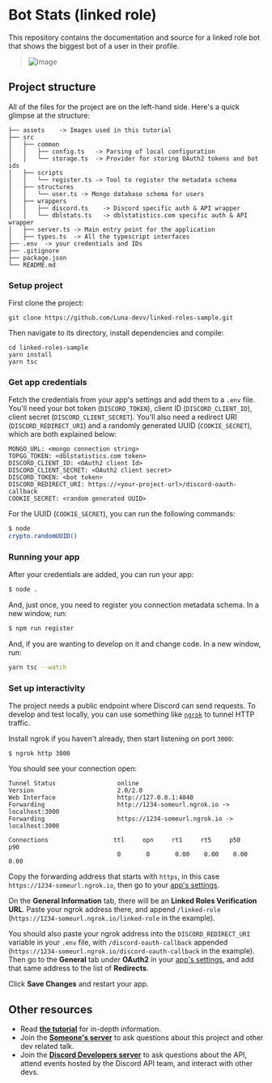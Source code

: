 # Bot Stats (linked role)

This repository contains the documentation and source for a linked role bot that shows the biggest bot of a user in their profile.
> ![image](https://user-images.githubusercontent.com/71079641/224494178-c316fb5a-efd8-42ef-bb1a-f60405246651.png)

## Project structure
All of the files for the project are on the left-hand side. Here's a quick glimpse at the structure:

```
├── assets    -> Images used in this tutorial
├── src
│   ├── common
│   │   ├── config.ts   -> Parsing of local configuration
│   │   └── storage.ts  -> Provider for storing OAuth2 tokens and bot ids
│   ├── scripts
│   │   └── register.ts -> Tool to register the metadata schema
│   ├── structures
│   │   └── user.ts -> Mongo database schema for users
│   ├── wrappers
│   │   ├── discord.ts    -> Discord specific auth & API wrapper
│   │   └── dblstats.ts   -> dblstatistics.com specific auth & API wrapper
│   ├── server.ts -> Main entry point for the application
│   ├── types.ts  -> All the typescript interfaces
├── .env  -> your credentials and IDs
├── .gitignore
├── package.json
└── README.md
```

### Setup project

First clone the project:
```
git clone https://github.com/Luna-devv/linked-roles-sample.git
```

Then navigate to its directory, install dependencies and compile:
```
cd linked-roles-sample
yarn install
yarn tsc
```

### Get app credentials

Fetch the credentials from your app's settings and add them to a `.env` file. You'll need your bot token (`DISCORD_TOKEN`), client ID (`DISCORD_CLIENT_ID`), client secret (`DISCORD_CLIENT_SECRET`). You'll also need a redirect URI (`DISCORD_REDIRECT_URI`) and a randomly generated UUID (`COOKIE_SECRET`), which are both explained below:

```
MONGO_URL: <mongo connection string>
TOPGG_TOKEN: <dblstatistics.com token>
DISCORD_CLIENT_ID: <OAuth2 client Id>
DISCORD_CLIENT_SECRET: <OAuth2 client secret>
DISCORD_TOKEN: <bot token>
DISCORD_REDIRECT_URI: https://<your-project-url>/discord-oauth-callback
COOKIE_SECRET: <random generated UUID>
```

For the UUID (`COOKIE_SECRET`), you can run the following commands:
```bash
$ node
crypto.randomUUID()
```

### Running your app

After your credentials are added, you can run your app:
```bash
$ node .
```

And, just once, you need to register you connection metadata schema. In a new window, run:
```bash
$ npm run register
```

And, if you are wanting to develop on it and change code. In a new window, run:
```bash
yarn tsc --watch
```

### Set up interactivity

The project needs a public endpoint where Discord can send requests. To develop and test locally, you can use something like [`ngrok`](https://ngrok.com/) to tunnel HTTP traffic.

Install ngrok if you haven't already, then start listening on port `3000`:

```
$ ngrok http 3000
```

You should see your connection open:

```
Tunnel Status                 online
Version                       2.0/2.0
Web Interface                 http://127.0.0.1:4040
Forwarding                    http://1234-someurl.ngrok.io -> localhost:3000
Forwarding                    https://1234-someurl.ngrok.io -> localhost:3000

Connections                  ttl     opn     rt1     rt5     p50     p90
                              0       0       0.00    0.00    0.00    0.00
```

Copy the forwarding address that starts with `https`, in this case `https://1234-someurl.ngrok.io`, then go to your [app's settings](https://discord.com/developers/applications).

On the **General Information** tab, there will be an **Linked Roles Verification URL**. Paste your ngrok address there, and append `/linked-role` (`https://1234-someurl.ngrok.io/linked-role` in the example).

You should also paste your ngrok address into the `DISCORD_REDIRECT_URI` variable in your `.env` file, with `/discord-oauth-callback` appended (`https://1234-someurl.ngrok.io/discord-oauth-callback` in the example). Then go to the **General** tab under **OAuth2** in your [app's settings](https://discord.com/developers/applications), and add that same address to the list of **Redirects**.

Click **Save Changes** and restart your app.

## Other resources
- Read **[the tutorial](https://discord.com/developers/docs/tutorials/configuring-app-metadata-for-linked-roles)** for in-depth information.
- Join the **[Someone's server](https://discord.gg/yYd6YKHQZH)**  to ask questions about this project and other dev related talk.
- Join the **[Discord Developers server](https://discord.gg/discord-developers)** to ask questions about the API, attend events hosted by the Discord API team, and interact with other devs.
